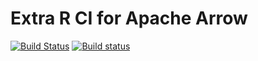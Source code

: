 # Extra R CI for Apache Arrow

[![Build Status](https://travis-ci.org/nealrichardson/arrow-r-ci.svg?branch=master)](https://travis-ci.org/nealrichardson/arrow-r-ci) [![Build status](https://ci.appveyor.com/api/projects/status/dicxnw5lnwwgil6d/branch/master?svg=true)](https://ci.appveyor.com/project/nealrichardson/arrow-r-ci/branch/master)
